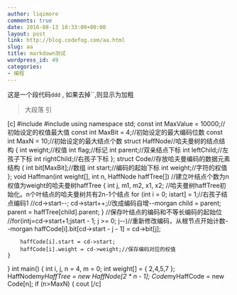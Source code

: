 ```yaml
---
author: liqimore
comments: true
date: 2016-08-13 18:33:00+00:00
layout: post
link: http://blog.codefog.com/aa.html
slug: aa
title: markdown测试
wordpress_id: 49
categories:
- 编程
---
```


这是一个段代码`ddd` , 如果去掉``,则显示为加粗


<blockquote>大段落 引</blockquote>


[c]
#include 
#include 
using namespace std;
const int MaxValue = 10000;//初始设定的权值最大值
const int MaxBit = 4;//初始设定的最大编码位数
const int MaxN = 10;//初始设定的最大结点个数
struct HaffNode//哈夫曼树的结点结构
{
    int weight;//权值
    int flag;//标记
    int parent;//双亲结点下标
    int leftChild;//左孩子下标
    int rightChild;//右孩子下标
};
struct Code//存放哈夫曼编码的数据元素结构
{
    int bit[MaxBit];//数组
    int start;//编码的起始下标
    int weight;//字符的权值
};
void Haffman(int weight[], int n, HaffNode haffTree[])
//建立叶结点个数为n权值为weight的哈夫曼树haffTree
{
    int j, m1, m2, x1, x2;
    //哈夫曼树haffTree初始化。n个叶结点的哈夫曼树共有2n-1个结点
    for (int i = 0; istart] = 1;//右孩子结点编码1
                                      //cd->start--;
            cd->start++;//改成编码自增--morgan
            child = parent;
            parent = haffTree[child].parent;
        }
        //保存叶结点的编码和不等长编码的起始位
        //for(intj=cd->start+1;jstart - 1; j >= 0; j--)//重新修改编码，从根节点开始计数--morgan
            haffCode[i].bit[cd->start - j - 1] = cd->bit[j];
 
        haffCode[i].start = cd->start;
        haffCode[i].weight = cd->weight;//保存编码对应的权值
    }
}
int main()
{
    int i, j, n = 4, m = 0;
    int weight[] = { 2,4,5,7 };
    HaffNode*myHaffTree = new HaffNode[2 * n - 1];
    Code*myHaffCode = new Code[n];
    if (n>MaxN)
    {
        cout 
[/c]

